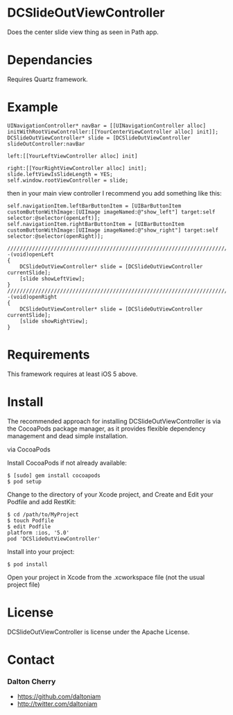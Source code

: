 # DCSlideOutViewController #

Does the center slide view thing as seen in Path app.

# Dependancies #

Requires Quartz framework. 

# Example #

	UINavigationController* navBar = [[UINavigationController alloc] initWithRootViewController:[[YourCenterViewController alloc] init]];
	DCSlideOutViewController* slide = [DCSlideOutViewController slideOutController:navBar
	                                                                          left:[[YourLeftViewController alloc] init]
	                                                                         right:[[YourRightViewController alloc] init];
	slide.leftViewIsSlideLength = YES;
	self.window.rootViewController = slide;
	
then in your main view controller I recommend you add something like this:

	self.navigationItem.leftBarButtonItem = [UIBarButtonItem customButtonWithImage:[UIImage imageNamed:@"show_left"] target:self selector:@selector(openLeft)];
    self.navigationItem.rightBarButtonItem = [UIBarButtonItem customButtonWithImage:[UIImage imageNamed:@"show_right"] target:self selector:@selector(openRight)];

	/////////////////////////////////////////////////////////////////////////////////////////////////////////////////////////////
	-(void)openLeft
	{
	    DCSlideOutViewController* slide = [DCSlideOutViewController currentSlide];
	    [slide showLeftView];
	}
	/////////////////////////////////////////////////////////////////////////////////////////////////////////////////////////////
	-(void)openRight
	{
	    DCSlideOutViewController* slide = [DCSlideOutViewController currentSlide];
	    [slide showRightView];
	}
	
# Requirements #

This framework requires at least iOS 5 above. 

# Install #

The recommended approach for installing DCSlideOutViewController is via the CocoaPods package manager, as it provides flexible dependency management and dead simple installation.

via CocoaPods

Install CocoaPods if not already available:

	$ [sudo] gem install cocoapods
	$ pod setup
Change to the directory of your Xcode project, and Create and Edit your Podfile and add RestKit:

	$ cd /path/to/MyProject
	$ touch Podfile
	$ edit Podfile
	platform :ios, '5.0' 
	pod 'DCSlideOutViewController'

Install into your project:

	$ pod install
	
Open your project in Xcode from the .xcworkspace file (not the usual project file)

# License #

DCSlideOutViewController is license under the Apache License.

# Contact #

### Dalton Cherry ###
* https://github.com/daltoniam
* http://twitter.com/daltoniam
